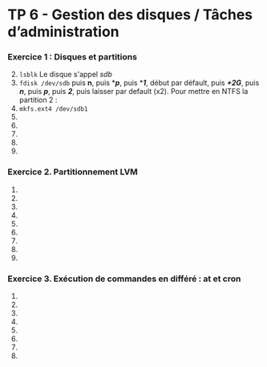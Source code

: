 # TP 6 - Gestion des disques / Tâches d’administration
### Exercice 1 : Disques et partitions
2.  ``lsblk`` Le disque s'appel *sdb*
3.  ``fdisk /dev/sdb`` puis **n**, puis ****p***, puis ****1***, début par défault, puis ***+2G***, puis ***n***, puis ***p***, puis ***2***, puis laisser par default (x2).
Pour mettre en NTFS la partition 2 :
4.  ``mkfs.ext4 /dev/sdb1``
5.  
6.  
7.  
8.  
9.  

### Exercice 2. Partitionnement LVM
1.  
2.  
3.  
4.  
5.  
6.  
7.  
8.  
9.  

### Exercice 3. Exécution de commandes en différé : at et cron
1.  
2.  
3.  
4.  
5.  
6.  
7.  
8.  
